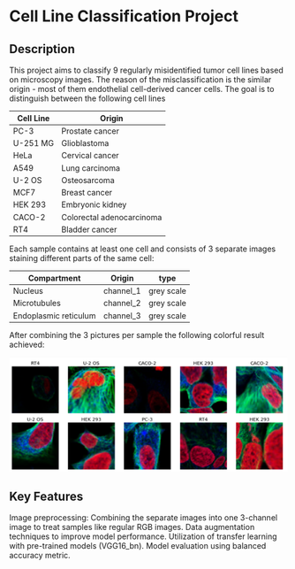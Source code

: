 # Cell Line Classification Project


## Description
This project aims to classify 9 regularly misidentified tumor cell lines based on microscopy images. The reason of the misclassification is the similar origin - most of them endothelial cell-derived cancer cells.  The goal is to distinguish between the following cell lines

| Cell Line | Origin                |
|-----------|------------------------|
| PC-3      | Prostate cancer        |
| U-251 MG  | Glioblastoma           |
| HeLa      | Cervical cancer        |
| A549      | Lung carcinoma         |
| U-2 OS    | Osteosarcoma           |
| MCF7      | Breast cancer          |
| HEK 293   | Embryonic kidney       |
| CACO-2    | Colorectal adenocarcinoma |
| RT4       | Bladder cancer         |

Each sample contains at least one cell and consists of 3 separate images staining different parts of the same cell:


| Compartment | Origin                | type |
|-----------|------------------------|--------|
| Nucleus      | channel_1        | grey scale |
| Microtubules  | channel_2         | grey scale |
| Endoplasmic reticulum| channel_3 | grey scale |

After combining the 3 pictures per sample the following colorful result achieved:


<img src="https://github.com/AdamAdonyi/Cell-Line-Classification-Project/blob/main/Picture1.png">

## Key Features

Image preprocessing: Combining the separate images into one 3-channel image to treat samples like regular RGB images.
Data augmentation techniques to improve model performance.
Utilization of transfer learning with pre-trained models (VGG16_bn).
Model evaluation using balanced accuracy metric.
